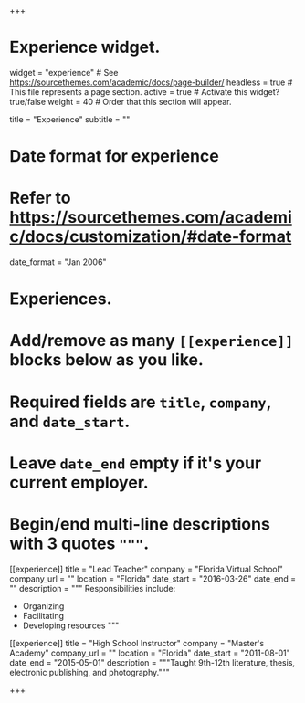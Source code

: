 +++
# Experience widget.
widget = "experience"  # See https://sourcethemes.com/academic/docs/page-builder/
headless = true  # This file represents a page section.
active = true  # Activate this widget? true/false
weight = 40  # Order that this section will appear.

title = "Experience"
subtitle = ""

# Date format for experience
#   Refer to https://sourcethemes.com/academic/docs/customization/#date-format
date_format = "Jan 2006"

# Experiences.
#   Add/remove as many `[[experience]]` blocks below as you like.
#   Required fields are `title`, `company`, and `date_start`.
#   Leave `date_end` empty if it's your current employer.
#   Begin/end multi-line descriptions with 3 quotes `"""`.
[[experience]]
  title = "Lead Teacher"
  company = "Florida Virtual School"
  company_url = ""
  location = "Florida"
  date_start = "2016-03-26"
  date_end = ""
  description = """
  Responsibilities include:

  * Organizing
  * Facilitating
  * Developing resources
  """

[[experience]]
  title = "High School Instructor"
  company = "Master's Academy"
  company_url = ""
  location = "Florida"
  date_start = "2011-08-01"
  date_end = "2015-05-01"
  description = """Taught 9th-12th literature, thesis, electronic publishing, and photography."""

+++
